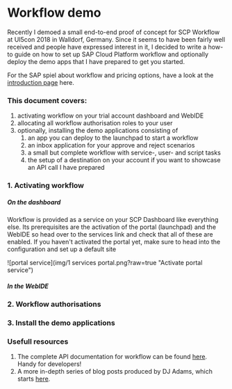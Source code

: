 
# Workflow demo

Recently I demoed a small end-to-end proof of concept for SCP Workflow at UI5con 2018 in Walldorf, Germany. Since it seems to have been fairly well received and people have expressed interest in it, I decided to write a how-to guide on how to set up SAP Cloud Platform workflow and optionally deploy the demo apps that I have prepared to get you started. 

For the SAP spiel about workflow and pricing options, have a look at the [introduction page](https://cloudplatform.sap.com/dmp/capabilities/us/product/SAP-Cloud-Platform-Workflow/df696e5a-d973-4ecd-8d8d-532d60aa1921) here. 

### This document covers:
1. activating workflow on your trial account dashboard and WebIDE
1. allocating all workflow authorisation roles to your user
1. optionally, installing the demo applications consisting of
    1. an app you can deploy to the launchpad to start a workflow
    1. an inbox application for your approve and reject scenarios
    1. a small but complete workflow with service-, user- and script tasks
    1. the setup of a destination on your account if you want to showcase an API call I have prepared
  

### 1. Activating workflow

##### On the dashboard
Workflow is provided as a service on your SCP Dashboard like everything else. Its prerequisites are the activation of the portal (launchpad) and the WebIDE so head over to the services link and check that all of these are enabled. If you haven't activated the portal yet, make sure to head into the configuration and set up a default site

![portal service](img/1 services portal.png?raw=true "Activate portal service")


##### In the WebIDE


### 2. Workflow authorisations

### 3. Install the demo applications



### Usefull resources

1. The complete API documentation for workflow can be found [here](https://api.sap.com/api/SAP_CP_Workflow). Handy for developers!
2. A more in-depth series of blog posts produced by DJ Adams, which starts [here](https://blogs.sap.com/2018/01/08/discovering-scp-workflow-the-monitor/). 
